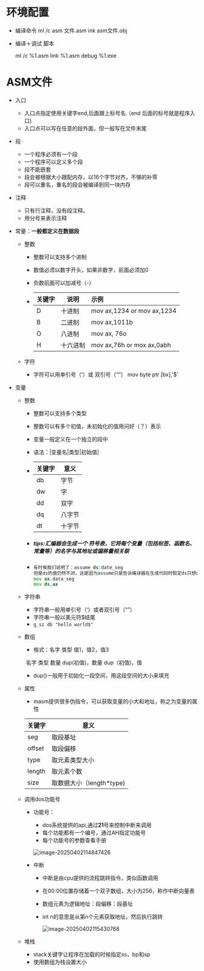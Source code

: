 # 环境配置

- 编译命令
  ml /c asm 文件.asm 
  ink asm文件.obj

- 编译＋调试 脚本

  ml /c %1.asm
  link %1.asm
  debug %1.exe

# ASM文件

- 入口

  - 入口点指定使用关键字end,后面跟上标号名（end 后面的标号就是程序入口)
  - 入口点可以写在任意的段外面，但一般写在文件末尾

- 段

  - 一个程序必须有一个段
  - 一个程序可以定义多个段
  - 段不能嵌套
  - 段会被根据大小跟配内存，以16个字节对齐，不够的补零
  - 段可以重名，重名的段会被编译到同一块内存

- 注释

  - 只有行注释，没有段注释。
  - 用分号来表示注释

- 常量：**一般都定义在数据段**

  - 整数 

    - 整数可以支持多个进制

    - 数值必须以数字开头，如果非数字，前面必须加0

    - 负数前面可以加减号（-）

    - | 关键字 | 说明     | 示例                       |
      | ------ | -------- | :------------------------- |
      | D      | 十进制   | mov ax,1234 or mov ax,1234 |
      | B      | 二进制   | mov ax,1011b               |
      | O      | 八进制   | mov ax, 76o                |
      | H      | 十六进制 | mov ax,76h or mox ax,0abh  |
    
  - 字符
  
    - 字符可以用单引号（’）或 双引号（“”）
      mov byte ptr [bx],'$'
  
- 变量

  - 整数

    - 整数可以支持多个类型

    - 整数可以有多个初值，未初始化的值用问好（？）表示

    - 变量一般定义在一个独立的段中

    - 语法：|变量名|类型|初始值|

    - | 关键字 | 意义   |
      | ------ | ------ |
      | db     | 字节   |
      | dw     | 字     |
      | dd     | 双字   |
      | dq     | 八字节 |
      | dt     | 十字节 |

    - ##### tips:汇编器会生成一个 **符号表**，它将每个变量（包括标签、函数名、常量等）的名字与其地址或偏移量相关联

    - ```asm
      有时候我们说明了：assume ds:date_seg
      但是ds的值仍然不对，这是因为assume只是告诉编译器在生成代码时假定ds只想data_seg段，但不会自动将ds寄存器设置为data_seg段的实际地址，这时需要显示地初始化ds：
      mov ax,data_seg
      mov ds,ax
  - 字符串
  
    - 字符串一般用单引号（‘）或者双引号（“”）
    - 字符串一般以美元符$结尾
    - `g_sz db "hello world$"`
  
  - 数组
  
    - 格式：名字 类型 值1，值2，值3
  
    ​			       名字 类型 数量 dup(初值)，数量 dup（初值)，值
  
    - dup()一般用于初始化一段空间，用这段空间的大小来填充
  
  - 属性
  
    - masm提供很多伪指令，可以获取变量的小大和地址，称之为变量的属性
  
    | 关键字 | 意义                     |
    | ------ | ------------------------ |
    | seg    | 取段基址                 |
    | offset | 取段偏移                 |
    | type   | 取元素类型大小           |
    | length | 取元素个数               |
    | size   | 取数据大小（length*type) |
  
  - 调用dos功能号
  
    - 功能号：
  
      - dos系统提供的api,通过**21**号来控制中断来调用
      - 每个功能都有一个编号，通过AH指定功能号
      - 每个功能号的参数查看手册
  
      ![image-20250402114847426](C:\Users\33712\AppData\Roaming\Typora\typora-user-images\image-20250402114847426.png)
  
    - 中断
  
      - 中断是由cpu提供的流程跳转指令，类似函数调用
  
      - 在00:00位置存储着一个双子数组，大小为256，称作中断向量表
  
      - 数组元素为逻辑地址：段偏移：段基址
  
      - int n的意思是从第n个元素获取地址，然后执行跳转
  
        ![image-20250402115430768](C:\Users\33712\AppData\Roaming\Typora\typora-user-images\image-20250402115430768.png)
    
  - 堆栈
  
    - stack关键字让程序在加载的时候指定ss，bp和sp
    - 使用数组为栈设置大小
